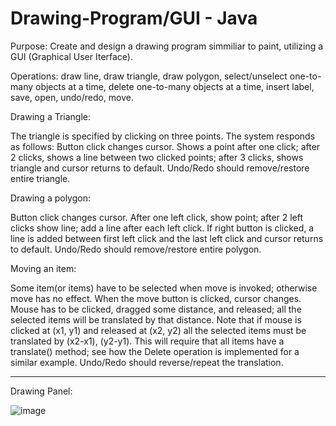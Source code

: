 # Drawing-Program/GUI - Java

Purpose: Create and design a drawing program simmiliar to paint, utilizing a GUI (Graphical User Iterface).

Operations: draw line, draw triangle, draw polygon, select/unselect one-to-many objects at a time, delete one-to-many objects at a time, insert label, save, open, undo/redo, move.

Drawing a Triangle: 

The triangle is specified by clicking on three points. The system responds
as follows: Button click changes cursor. Shows a point after one click; after 2 clicks, shows a line
between two clicked points; after 3 clicks, shows triangle and cursor returns to default. Undo/Redo
should remove/restore entire triangle.

Drawing a polygon:

Button click changes cursor. After one left click, show point; after 2 left clicks show line; add a line
after each left click. If right button is clicked, a line is added between first left click and the last
left click and cursor returns to default. Undo/Redo should remove/restore entire polygon.

Moving an item:

Some item(or items) have to be selected when move is invoked; otherwise move has no effect. When
the move button is clicked, cursor changes. Mouse has to be clicked, dragged some distance, and
released; all the selected items will be translated by that distance. Note that if mouse is clicked
at (x1, y1) and released at (x2, y2) all the selected items must be translated by (x2-x1),
(y2-y1). This will require that all items have a translate() method; see how the Delete operation
is implemented for a similar example. Undo/Redo should reverse/repeat the translation.


----------------------------------------------------------------------------------------
Drawing Panel: 

![image](https://github.com/DWright91/Drawing-Program-GUI--Java/assets/94549091/09cec3fd-0f70-4339-a973-6140586c11fa)
